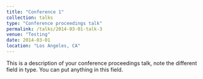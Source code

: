 ```yaml
---
title: "Conference 1"
collection: talks
type: "Conference proceedings talk"
permalink: /talks/2014-03-01-talk-3
venue: "Testing"
date: 2014-03-01
location: "Los Angeles, CA"
---
```


This is a description of your conference proceedings talk, note the different field in type. You can put anything in this field.
